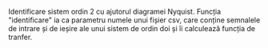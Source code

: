 Identificare sistem ordin 2 cu ajutorul diagramei Nyquist. Funcția "identificare" ia ca parametru numele unui fișier csv, care conține semnalele de intrare și de ieșire ale unui sistem de ordin doi și îi calculează funcția de tranfer.
